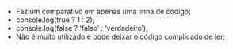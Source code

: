 * Faz um comparativo em apenas uma linha de código;
* console.log(true ? 1 : 2);
* console.log(false ? ‘falso’ : ‘verdadeiro’);
* Não é muito utilizado e pode deixar o código complicado de ler;